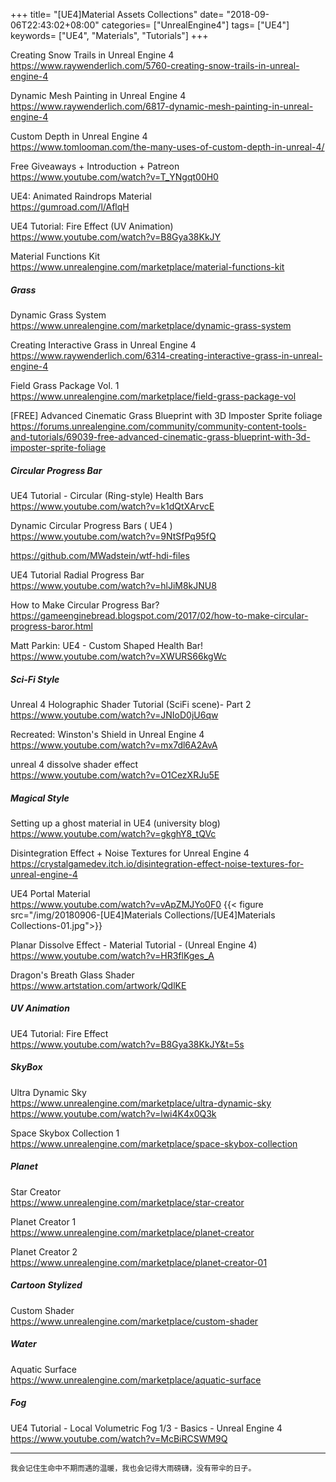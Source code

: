 +++
title= "[UE4]Material Assets Collections"
date= "2018-09-06T22:43:02+08:00"
categories= ["UnrealEngine4"]
tags= ["UE4"]
keywords= ["UE4", "Materials", "Tutorials"]
+++

Creating Snow Trails in Unreal Engine 4  
https://www.raywenderlich.com/5760-creating-snow-trails-in-unreal-engine-4

Dynamic Mesh Painting in Unreal Engine 4  
https://www.raywenderlich.com/6817-dynamic-mesh-painting-in-unreal-engine-4

Custom Depth in Unreal Engine 4  
https://www.tomlooman.com/the-many-uses-of-custom-depth-in-unreal-4/

Free Giveaways + Introduction + Patreon  
https://www.youtube.com/watch?v=T_YNgqt00H0

UE4: Animated Raindrops Material  
https://gumroad.com/l/AflqH

UE4 Tutorial: Fire Effect (UV Animation)  
https://www.youtube.com/watch?v=B8Gya38KkJY

Material Functions Kit  
https://www.unrealengine.com/marketplace/material-functions-kit

##### Grass 

Dynamic Grass System  
https://www.unrealengine.com/marketplace/dynamic-grass-system

Creating Interactive Grass in Unreal Engine 4  
https://www.raywenderlich.com/6314-creating-interactive-grass-in-unreal-engine-4

Field Grass Package Vol. 1  
https://www.unrealengine.com/marketplace/field-grass-package-vol

[FREE] Advanced Cinematic Grass Blueprint with 3D Imposter Sprite foliage  
https://forums.unrealengine.com/community/community-content-tools-and-tutorials/69039-free-advanced-cinematic-grass-blueprint-with-3d-imposter-sprite-foliage

##### Circular Progress Bar

UE4 Tutorial - Circular (Ring-style) Health Bars  
https://www.youtube.com/watch?v=k1dQtXArvcE

Dynamic Circular Progress Bars ( UE4 )  
https://www.youtube.com/watch?v=9NtSfPq95fQ

https://github.com/MWadstein/wtf-hdi-files  

UE4 Tutorial Radial Progress Bar  
https://www.youtube.com/watch?v=hlJiM8kJNU8

How to Make Circular Progress Bar?  
https://gameenginebread.blogspot.com/2017/02/how-to-make-circular-progress-baror.html

Matt Parkin: UE4 - Custom Shaped Health Bar!  
https://www.youtube.com/watch?v=XWURS66kgWc

##### Sci-Fi Style

Unreal 4 Holographic Shader Tutorial (SciFi scene)- Part 2  
https://www.youtube.com/watch?v=JNIoD0jU6qw

Recreated: Winston's Shield in Unreal Engine 4  
https://www.youtube.com/watch?v=mx7dl6A2AvA

unreal 4 dissolve shader effect  
https://www.youtube.com/watch?v=O1CezXRJu5E

##### Magical Style

Setting up a ghost material in UE4 (university blog)  
https://www.youtube.com/watch?v=gkghY8_tQVc

Disintegration Effect + Noise Textures for Unreal Engine 4  
https://crystalgamedev.itch.io/disintegration-effect-noise-textures-for-unreal-engine-4

UE4 Portal Material  
https://www.youtube.com/watch?v=vApZMJYo0F0
{{< figure src="/img/20180906-[UE4]Materials Collections/[UE4]Materials Collections-01.jpg">}}

Planar Dissolve Effect - Material Tutorial - (Unreal Engine 4)  
https://www.youtube.com/watch?v=HR3flKges_A

Dragon's Breath Glass Shader  
https://www.artstation.com/artwork/QdlKE

##### UV Animation
UE4 Tutorial: Fire Effect  
https://www.youtube.com/watch?v=B8Gya38KkJY&t=5s

##### SkyBox

Ultra Dynamic Sky  
https://www.unrealengine.com/marketplace/ultra-dynamic-sky  
https://www.youtube.com/watch?v=lwi4K4x0Q3k

Space Skybox Collection 1  
https://www.unrealengine.com/marketplace/space-skybox-collection

##### Planet

Star Creator  
https://www.unrealengine.com/marketplace/star-creator

Planet Creator 1  
https://www.unrealengine.com/marketplace/planet-creator

Planet Creator 2  
https://www.unrealengine.com/marketplace/planet-creator-01

##### Cartoon Stylized

Custom Shader  
https://www.unrealengine.com/marketplace/custom-shader

##### Water

Aquatic Surface  
https://www.unrealengine.com/marketplace/aquatic-surface

##### Fog

UE4 Tutorial - Local Volumetric Fog 1/3 - Basics - Unreal Engine 4  
https://www.youtube.com/watch?v=McBiRCSWM9Q

***
`我会记住生命中不期而遇的温暖，我也会记得大雨磅礴，没有带伞的日子。`